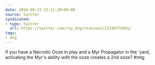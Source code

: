 ```yaml
---
date: 2010-09-23 22:11:29+00:00
source: twitter
syndicated:
- type: twitter
  url: https://twitter.com/roy_mtg/statuses/25346779491/
tags:
- mtg
---
```


If you have a Necrotic Ooze in play and a Myr Propagator in the 'yard, activating the Myr's ability with the ooze creates a 2nd ooze? #mtg